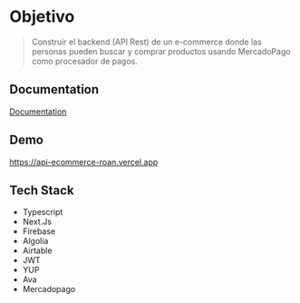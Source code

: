 # Objetivo

> Construir el backend (API Rest) de un e-commerce donde las personas pueden buscar y comprar productos usando MercadoPago como procesador de pagos.

## Documentation

[Documentation](https://documenter.getpostman.com/view/18789505/2s7Ymxehcp)

## Demo

https://api-ecommerce-roan.vercel.app

## Tech Stack

- Typescript
- Next.Js
- Firebase
- Algolia
- Airtable
- JWT
- YUP
- Ava
- Mercadopago
